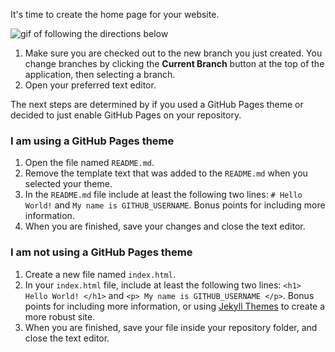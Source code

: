 It's time to create the home page for your website.

![gif of following the directions below](../images/gifs/github-desktop/add-commits-locally.gif)

1. Make sure you are checked out to the new branch you just created. You change branches by clicking the **Current Branch** button at the top of the application, then selecting a branch.
1. Open your preferred text editor.

The next steps are determined by if you used a GitHub Pages theme or decided to just enable GitHub Pages on your repository.

### I am using a GitHub Pages theme

1. Open the file named `README.md`.
1. Remove the template text that was added to the `README.md` when you selected your theme.
1. In the `README.md` file include at least the following two lines: `# Hello World!` and `My name is GITHUB_USERNAME`. Bonus points for including more information.
1. When you are finished, save your changes and close the text editor.

### I am not using a GitHub Pages theme

1. Create a new file named `index.html`.
1. In your `index.html` file, include at least the following two lines: `<h1> Hello World! </h1>` and `<p> My name is GITHUB_USERNAME </p>`. Bonus points for including more information, or using [Jekyll Themes](http://jekyllthemes.org/) to create a more robust site.
1. When you are finished, save your file inside your repository folder, and close the text editor.
